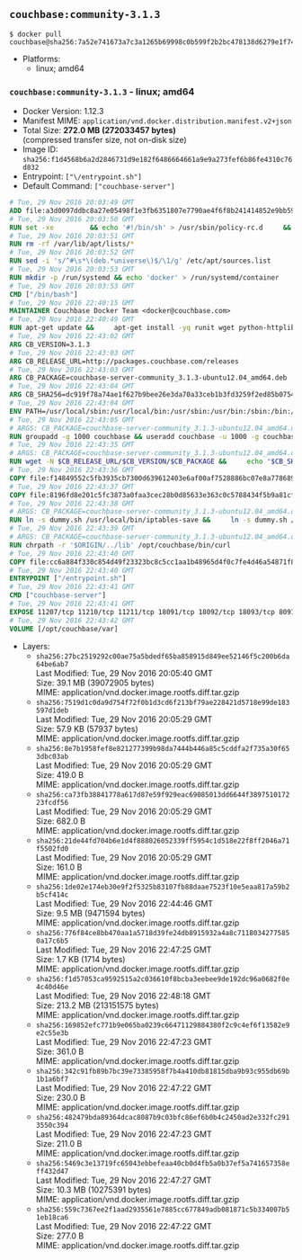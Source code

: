 ## `couchbase:community-3.1.3`

```console
$ docker pull couchbase@sha256:7a52e741673a7c3a1265b69998c0b599f2b2bc478138d6279e1f7472cc2ba23d
```

-	Platforms:
	-	linux; amd64

### `couchbase:community-3.1.3` - linux; amd64

-	Docker Version: 1.12.3
-	Manifest MIME: `application/vnd.docker.distribution.manifest.v2+json`
-	Total Size: **272.0 MB (272033457 bytes)**  
	(compressed transfer size, not on-disk size)
-	Image ID: `sha256:f1d4568b6a2d2846731d9e182f6486664661a9e9a273fef6b86fe4310c76d832`
-	Entrypoint: `["\/entrypoint.sh"]`
-	Default Command: `["couchbase-server"]`

```dockerfile
# Tue, 29 Nov 2016 20:03:49 GMT
ADD file:a3d0097ddbc8a27e05498f1e3fb6351807e7790ae4f6f8b241414852e9bb59b8 in / 
# Tue, 29 Nov 2016 20:03:50 GMT
RUN set -xe 		&& echo '#!/bin/sh' > /usr/sbin/policy-rc.d 	&& echo 'exit 101' >> /usr/sbin/policy-rc.d 	&& chmod +x /usr/sbin/policy-rc.d 		&& dpkg-divert --local --rename --add /sbin/initctl 	&& cp -a /usr/sbin/policy-rc.d /sbin/initctl 	&& sed -i 's/^exit.*/exit 0/' /sbin/initctl 		&& echo 'force-unsafe-io' > /etc/dpkg/dpkg.cfg.d/docker-apt-speedup 		&& echo 'DPkg::Post-Invoke { "rm -f /var/cache/apt/archives/*.deb /var/cache/apt/archives/partial/*.deb /var/cache/apt/*.bin || true"; };' > /etc/apt/apt.conf.d/docker-clean 	&& echo 'APT::Update::Post-Invoke { "rm -f /var/cache/apt/archives/*.deb /var/cache/apt/archives/partial/*.deb /var/cache/apt/*.bin || true"; };' >> /etc/apt/apt.conf.d/docker-clean 	&& echo 'Dir::Cache::pkgcache ""; Dir::Cache::srcpkgcache "";' >> /etc/apt/apt.conf.d/docker-clean 		&& echo 'Acquire::Languages "none";' > /etc/apt/apt.conf.d/docker-no-languages 		&& echo 'Acquire::GzipIndexes "true"; Acquire::CompressionTypes::Order:: "gz";' > /etc/apt/apt.conf.d/docker-gzip-indexes 		&& echo 'Apt::AutoRemove::SuggestsImportant "false";' > /etc/apt/apt.conf.d/docker-autoremove-suggests
# Tue, 29 Nov 2016 20:03:51 GMT
RUN rm -rf /var/lib/apt/lists/*
# Tue, 29 Nov 2016 20:03:52 GMT
RUN sed -i 's/^#\s*\(deb.*universe\)$/\1/g' /etc/apt/sources.list
# Tue, 29 Nov 2016 20:03:53 GMT
RUN mkdir -p /run/systemd && echo 'docker' > /run/systemd/container
# Tue, 29 Nov 2016 20:03:53 GMT
CMD ["/bin/bash"]
# Tue, 29 Nov 2016 22:40:15 GMT
MAINTAINER Couchbase Docker Team <docker@couchbase.com>
# Tue, 29 Nov 2016 22:40:49 GMT
RUN apt-get update &&     apt-get install -yq runit wget python-httplib2 chrpath     lsof lshw sysstat net-tools numactl  &&     apt-get autoremove && apt-get clean &&     rm -rf /var/lib/apt/lists/* /tmp/* /var/tmp/*
# Tue, 29 Nov 2016 22:43:02 GMT
ARG CB_VERSION=3.1.3
# Tue, 29 Nov 2016 22:43:03 GMT
ARG CB_RELEASE_URL=http://packages.couchbase.com/releases
# Tue, 29 Nov 2016 22:43:03 GMT
ARG CB_PACKAGE=couchbase-server-community_3.1.3-ubuntu12.04_amd64.deb
# Tue, 29 Nov 2016 22:43:04 GMT
ARG CB_SHA256=dc919f78a74ae1f627b9bee26e3da70a33ceb1b3fd3259f2ed85b0754e6fcd41
# Tue, 29 Nov 2016 22:43:04 GMT
ENV PATH=/usr/local/sbin:/usr/local/bin:/usr/sbin:/usr/bin:/sbin:/bin:/opt/couchbase/bin:/opt/couchbase/bin/tools:/opt/couchbase/bin/install
# Tue, 29 Nov 2016 22:43:05 GMT
# ARGS: CB_PACKAGE=couchbase-server-community_3.1.3-ubuntu12.04_amd64.deb CB_RELEASE_URL=http://packages.couchbase.com/releases CB_SHA256=dc919f78a74ae1f627b9bee26e3da70a33ceb1b3fd3259f2ed85b0754e6fcd41 CB_VERSION=3.1.3
RUN groupadd -g 1000 couchbase && useradd couchbase -u 1000 -g couchbase -M
# Tue, 29 Nov 2016 22:43:35 GMT
# ARGS: CB_PACKAGE=couchbase-server-community_3.1.3-ubuntu12.04_amd64.deb CB_RELEASE_URL=http://packages.couchbase.com/releases CB_SHA256=dc919f78a74ae1f627b9bee26e3da70a33ceb1b3fd3259f2ed85b0754e6fcd41 CB_VERSION=3.1.3
RUN wget -N $CB_RELEASE_URL/$CB_VERSION/$CB_PACKAGE &&     echo "$CB_SHA256  $CB_PACKAGE" | sha256sum -c - &&     dpkg -i ./$CB_PACKAGE && rm -f ./$CB_PACKAGE
# Tue, 29 Nov 2016 22:43:36 GMT
COPY file:f14849552c5fb3935cb7300d639612403e6af00af7528886bc07e8a778689a7e in /etc/service/couchbase-server/run 
# Tue, 29 Nov 2016 22:43:37 GMT
COPY file:8196fd8e201c5fc3873a0faa3cec28b0d85633e363c0c5788434f5b9a81cfa5b in /usr/local/bin/ 
# Tue, 29 Nov 2016 22:43:38 GMT
# ARGS: CB_PACKAGE=couchbase-server-community_3.1.3-ubuntu12.04_amd64.deb CB_RELEASE_URL=http://packages.couchbase.com/releases CB_SHA256=dc919f78a74ae1f627b9bee26e3da70a33ceb1b3fd3259f2ed85b0754e6fcd41 CB_VERSION=3.1.3
RUN ln -s dummy.sh /usr/local/bin/iptables-save &&     ln -s dummy.sh /usr/local/bin/lvdisplay &&     ln -s dummy.sh /usr/local/bin/vgdisplay &&     ln -s dummy.sh /usr/local/bin/pvdisplay
# Tue, 29 Nov 2016 22:43:39 GMT
# ARGS: CB_PACKAGE=couchbase-server-community_3.1.3-ubuntu12.04_amd64.deb CB_RELEASE_URL=http://packages.couchbase.com/releases CB_SHA256=dc919f78a74ae1f627b9bee26e3da70a33ceb1b3fd3259f2ed85b0754e6fcd41 CB_VERSION=3.1.3
RUN chrpath -r '$ORIGIN/../lib' /opt/couchbase/bin/curl
# Tue, 29 Nov 2016 22:43:40 GMT
COPY file:cc6a884f330c854d49f23323bc8c5cc1aa1b48965d4f0c7fe4d46a54871f866f in / 
# Tue, 29 Nov 2016 22:43:40 GMT
ENTRYPOINT ["/entrypoint.sh"]
# Tue, 29 Nov 2016 22:43:41 GMT
CMD ["couchbase-server"]
# Tue, 29 Nov 2016 22:43:41 GMT
EXPOSE 11207/tcp 11210/tcp 11211/tcp 18091/tcp 18092/tcp 18093/tcp 8091/tcp 8092/tcp 8093/tcp 8094/tcp
# Tue, 29 Nov 2016 22:43:42 GMT
VOLUME [/opt/couchbase/var]
```

-	Layers:
	-	`sha256:27bc2519292c00ae75a5bdedf65ba858915d849ee52146f5c200b6da64be6ab7`  
		Last Modified: Tue, 29 Nov 2016 20:05:40 GMT  
		Size: 39.1 MB (39072905 bytes)  
		MIME: application/vnd.docker.image.rootfs.diff.tar.gzip
	-	`sha256:7519d1c0da9d754f72f0b1d3cd6f213bf79ae228421d5718e99de183597d1deb`  
		Last Modified: Tue, 29 Nov 2016 20:05:29 GMT  
		Size: 57.9 KB (57937 bytes)  
		MIME: application/vnd.docker.image.rootfs.diff.tar.gzip
	-	`sha256:8e7b1958fef8e821277399b98da7444b446a85c5cddfa2f735a30f653dbc03ab`  
		Last Modified: Tue, 29 Nov 2016 20:05:29 GMT  
		Size: 419.0 B  
		MIME: application/vnd.docker.image.rootfs.diff.tar.gzip
	-	`sha256:ca73fb38841778a617d87e59f929eac69085013dd6644f389751017223fcdf56`  
		Last Modified: Tue, 29 Nov 2016 20:05:29 GMT  
		Size: 682.0 B  
		MIME: application/vnd.docker.image.rootfs.diff.tar.gzip
	-	`sha256:21de44fd704b6e1d4f888026052339ff5954c1d518e22f8ff2046a71f5502fd0`  
		Last Modified: Tue, 29 Nov 2016 20:05:29 GMT  
		Size: 161.0 B  
		MIME: application/vnd.docker.image.rootfs.diff.tar.gzip
	-	`sha256:1de02e174eb30e9f2f5325b83107fb88daae7523f10e5eaa817a59b2b5cf414c`  
		Last Modified: Tue, 29 Nov 2016 22:44:46 GMT  
		Size: 9.5 MB (9471594 bytes)  
		MIME: application/vnd.docker.image.rootfs.diff.tar.gzip
	-	`sha256:776f84ce8bb470aa1a5718d39fe24db8915932a4a8c71180342775850a17c6b5`  
		Last Modified: Tue, 29 Nov 2016 22:47:25 GMT  
		Size: 1.7 KB (1714 bytes)  
		MIME: application/vnd.docker.image.rootfs.diff.tar.gzip
	-	`sha256:f1d57053ca9592515a2c036610f8bcba3eebee9de192dc96a0682f0e4c40d46e`  
		Last Modified: Tue, 29 Nov 2016 22:48:18 GMT  
		Size: 213.2 MB (213151575 bytes)  
		MIME: application/vnd.docker.image.rootfs.diff.tar.gzip
	-	`sha256:169852efc771b9e065ba0239c66471129884380f2c9c4ef6f13582e9e2c55e3b`  
		Last Modified: Tue, 29 Nov 2016 22:47:23 GMT  
		Size: 361.0 B  
		MIME: application/vnd.docker.image.rootfs.diff.tar.gzip
	-	`sha256:342c91fb89b7bc39e73385958f7b4a410db81815dba9b93c955db69b1b1a6bf7`  
		Last Modified: Tue, 29 Nov 2016 22:47:22 GMT  
		Size: 230.0 B  
		MIME: application/vnd.docker.image.rootfs.diff.tar.gzip
	-	`sha256:482479bda89364dcac8087b9c03bfc86ef6b0b4c2450ad2e332fc2913550c394`  
		Last Modified: Tue, 29 Nov 2016 22:47:23 GMT  
		Size: 211.0 B  
		MIME: application/vnd.docker.image.rootfs.diff.tar.gzip
	-	`sha256:5469c3e13719fc65043ebbefeaa40cb0d4fb5a0b37ef5a741657358eff432d47`  
		Last Modified: Tue, 29 Nov 2016 22:47:27 GMT  
		Size: 10.3 MB (10275391 bytes)  
		MIME: application/vnd.docker.image.rootfs.diff.tar.gzip
	-	`sha256:559c7367ee2f1aad2935561e7885cc677849adb081871c5b334007b51eb18ca6`  
		Last Modified: Tue, 29 Nov 2016 22:47:22 GMT  
		Size: 277.0 B  
		MIME: application/vnd.docker.image.rootfs.diff.tar.gzip
